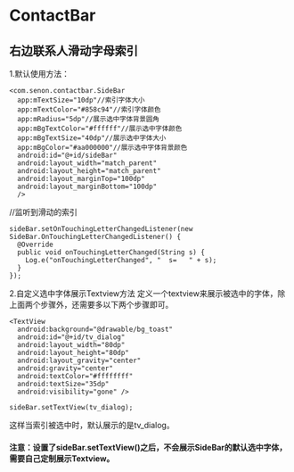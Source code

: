 # ContactBar
右边联系人滑动字母索引
-------

1.默认使用方法：   
```
<com.senon.contactbar.SideBar  
  app:mTextSize="10dp"//索引字体大小 
  app:mTextColor="#858c94"//索引字体颜色 
  app:mRadius="5dp"//展示选中字体背景圆角 
  app:mBgTextColor="#ffffff"//展示选中字体颜色  
  app:mBgTextSize="40dp"//展示选中字体大小 
  app:mBgColor="#aa000000"//展示选中字体背景颜色  
  android:id="@+id/sideBar" 
  android:layout_width="match_parent"  
  android:layout_height="match_parent"  
  android:layout_marginTop="100dp"  
  android:layout_marginBottom="100dp"  
  />
```
 //监听到滑动的索引
```
sideBar.setOnTouchingLetterChangedListener(new SideBar.OnTouchingLetterChangedListener() {  
  @Override  
  public void onTouchingLetterChanged(String s) {  
    Log.e("onTouchingLetterChanged", "  s=   " + s);  
  }  
}); 
```
2.自定义选中字体展示Textview方法
  定义一个textview来展示被选中的字体，除上面两个步骤外，还需要多以下两个步骤即可。
```
<TextView
  android:background="@drawable/bg_toast"
  android:id="@+id/tv_dialog"
  android:layout_width="80dp"
  android:layout_height="80dp"
  android:layout_gravity="center"
  android:gravity="center"
  android:textColor="#ffffffff"
  android:textSize="35dp"
  android:visibility="gone" />
```
```
sideBar.setTextView(tv_dialog);
```
这样当索引被选中时，默认展示的是tv_dialog。</br>
#### 注意：设置了sideBar.setTextView()之后，不会展示SideBar的默认选中字体，需要自己定制展示Textview。
     
